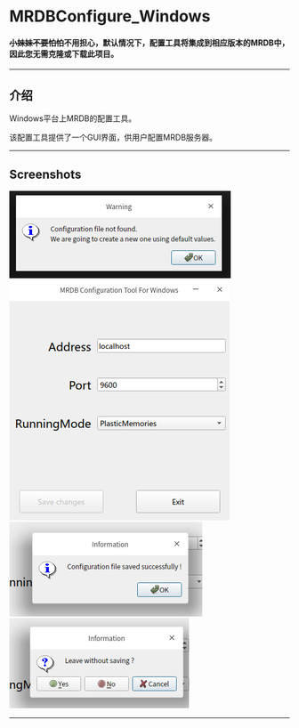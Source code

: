 # MRDBConfigure_Windows

####  ~~小妹妹不要怕怕~~不用担心，默认情况下，配置工具将集成到相应版本的MRDB中，因此您无需克隆或下载此项目。

---
## 介绍
Windows平台上MRDB的配置工具。

该配置工具提供了一个GUI界面，供用户配置MRDB服务器。

---
## Screenshots
![1][1]
![2][2]
![3][3]
![4][4]

---
[1]:screenshots/1.png
[2]:screenshots/2.png
[3]:screenshots/3.png
[4]:screenshots/4.png
